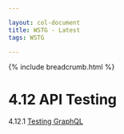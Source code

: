 ```yaml
---

layout: col-document
title: WSTG - Latest
tags: WSTG

---
```


{% include breadcrumb.html %}
# 4.12 API Testing

4.12.1 [Testing GraphQL](01-Testing_GraphQL.md)
